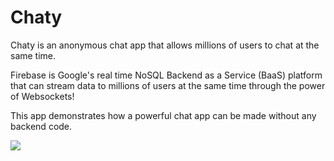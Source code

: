 # Chaty
Chaty is an anonymous chat app that allows millions of users to chat at the same time.

Firebase is Google's real time NoSQL Backend as a Service (BaaS) platform that can stream data to millions of users at the same time through the power of Websockets!

This app demonstrates how a powerful chat app can be made without any backend code. 


![](https://github.com/LunarFlash/FirebaseChat/blob/master/ChatChat/Simulator%20Screen%20Shot%20Feb%2014%2C%202016%2C%207.55.26%20PM.png)


